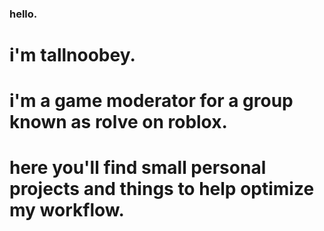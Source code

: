 ### hello.

# i'm tallnoobey.
# i'm a game moderator for a group known as rolve on roblox.
# here you'll find small personal projects and things to help optimize my workflow.
